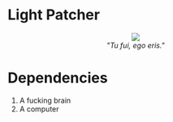 # Light Patcher
<p align="center">
  <img src="http://vignette3.wikia.nocookie.net/ninehourspersonsdoors/images/f/f0/Clover_snake_reunion.png/revision/latest/scale-to-width-down/250?cb=20160403000903"/><br />
  <i>"Tu fui, ego eris."</i>
</p>

# Dependencies
1. A fucking brain
2. A computer
